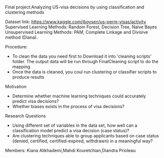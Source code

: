 Final project:Analyzing US-visa decisions by using classification and clustering methods

Dataset link: https://www.kaggle.com/jboysen/us-perm-visas/activity
Supervised Learning Methods: Random Forest, Decision Tree, Naive Bayes
Unsupervised Learning Methods: PAM, Complete Linkage and Divisive method (Diana). 

Procedure:
* To clean the data you need first to Download it into 'cleaning scripts' folder. The output data will be run through FinalCleaning script to do the mapping
* Once the data is cleaned, you coul run clustering or classifier scripts to produce results


Motivation
* Determine whether machine learning techniques could accurately predict visa decisions? 
* Whether biases exists in the process of visa decisions?

Research Questions
* Using different set of variables in the data set, how well can a classification model predict a visa decision (case status)?
* Are clustering techniques able to group applicants based on case status (denied, certified, certified-expired, withdrawn) in a meaningful way? 

Members: Kiana Alikhademi,Mahdi Kouretchian,Diandra Prioleau
